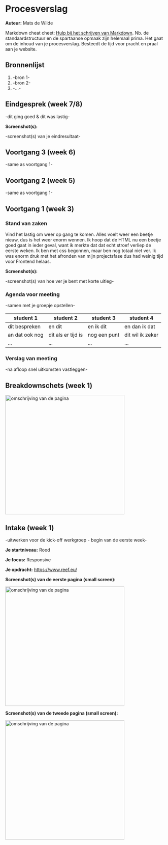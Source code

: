 # Procesverslag
**Auteur:** Mats de Wilde

Markdown cheat cheet: [Hulp bij het schrijven van Markdown](https://github.com/adam-p/markdown-here/wiki/Markdown-Cheatsheet). Nb. de standaardstructuur en de spartaanse opmaak zijn helemaal prima. Het gaat om de inhoud van je procesverslag. Besteedt de tijd voor pracht en praal aan je website.



## Bronnenlijst
1. -bron 1-
2. -bron 2-
3. -...-



## Eindgesprek (week 7/8)

-dit ging goed & dit was lastig-

**Screenshot(s):**

-screenshot(s) van je eindresultaat-



## Voortgang 3 (week 6)

-same as voortgang 1-



## Voortgang 2 (week 5)

-same as voortgang 1-



## Voortgang 1 (week 3)

### Stand van zaken

Vind het lastig om weer op gang te komen. Alles voelt weer een beetje nieuw, dus is het weer enorm wennen. Ik hoop dat de HTML nu een beetje goed gaat in ieder geval, want ik merkte dat dat echt stroef verliep de eerste weken. Ik ben met css begonnen, maar ben nog totaal niet ver. Ik was enorm druk met het afronden van mijn projectsfase dus had weinig tijd voor Frontend helaas.

**Screenshot(s):**

-screenshot(s) van hoe ver je bent met korte uitleg-

### Agenda voor meeting

-samen met je groepje opstellen-

| student 1      | student 2          | student 3    | student 4        |
| ---            | ---                | ---          | ---              |
| dit bespreken  | en dit             | en ik dit    | en dan ik dat    |
| an dat ook nog | dit als er tijd is | nog een punt | dit wil ik zeker |
| ...            | ...                | ...          | ...              |

### Verslag van meeting

-na afloop snel uitkomsten vastleggen-



## Breakdownschets (week 1)



<img src="images/Breakdownschets.svg" width="375px" alt="omschrijving van de pagina">

## Intake (week 1)
-uitwerken voor de kick-off werkgroep - begin van de eerste week-

**Je startniveau:** Rood

**Je focus:** Responsive

**Je opdracht:** https://www.reef.eu/

**Screenshot(s) van de eerste pagina (small screen):**

<img src="images/screencapture-reef-eu-2020-11-16-16_05_18.png" width="375px" alt="omschrijving van de pagina">

**Screenshot(s) van de tweede pagina (small screen):**

<img src="images/screencapture-reef-eu-heren-2020-11-16-16_05_34.png" width="375px" alt="omschrijving van de pagina">
